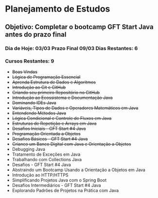 # Planejamento de Estudos

## Objetivo: Completar o bootcamp GFT Start Java antes do prazo final 

### Dia de Hoje: 03/03  Prazo Final 09/03    Dias Restantes: 6
### Cursos Restantes: 9
* <s>Boas Vindas</s> 
* <s>Lógica de Programação Essencial</s>
* <s>Aprenda Estrutura de Dados e Algoritmos</s>
* <s>Introdução ao Git e GitHub</s>
* <s>Criando seu primeiro Repositório no GitHub</s>
* <s>Introdução ao Ecossistema e Documentação Java</s>
* <s>Dominando IDEs Java</s>
* <s>Variáveis, Tipos de Dados e Operadores Matemáticos em Java</s>
* <s>Entendendo Métodos Java</s>
* <s>Lógica Condicional e Controle de Fluxos em Java</s>
* <s>Estruturas de Repetição e Arrays em Java</s>
* <s>Desafios Iniciais - GFT Start #4 Java</s>
* <s>Programação Orientada a Objetos</s>
* <s>Desafios Básicos - GFT Start #4 Java</s>
* <s>Crianco um Banco Digital com Java e Orientação a Objetos</s>
* Debugging Java
* Tratamento de Exceções em Java
* Trabalhando com Collections Java
* Desafios - GFT Start #4 Java
* Abstraindo um Bootcamp Usando a Orientação a Objetos em Java
* Introdução ao HTTP/HTTPS
* Simplificando Projetos Java com o Spring Boot
* Desafios Intermediários - GFT Start #4 Java
* Explorando Padrões de Projetos na Prática com Java
